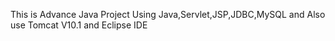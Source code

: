 This is Advance Java Project Using Java,Servlet,JSP,JDBC,MySQL and Also use Tomcat V10.1 and Eclipse IDE

